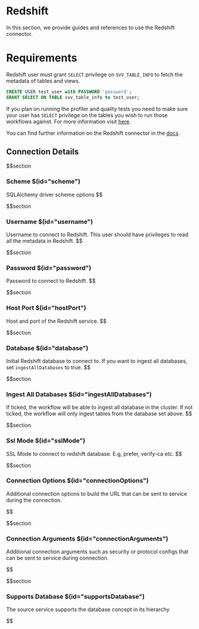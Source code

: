 # Redshift

In this section, we provide guides and references to use the Redshift connector.

# Requirements
Redshift user must grant `SELECT` privilege on `SVV_TABLE_INFO` to fetch the metadata of tables and views.

```sql
CREATE USER test_user with PASSWORD 'password';
GRANT SELECT ON TABLE svv_table_info to test_user;
```

If you plan on running the profiler and quality tests you need to make sure your user has `SELECT` privilege on the tables you wish to run those workflows against.  For more information visit [here](https://docs.aws.amazon.com/redshift/latest/dg/c_visibility-of-data.html).

You can find further information on the Redshift connector in the [docs](https://docs.open-metadata.org/connectors/database/redshift).

## Connection Details

$$section
### Scheme $(id="scheme")

SQLAlchemy driver scheme options
$$

$$section
### Username $(id="username")

Username to connect to Redshift. This user should have privileges to read all the metadata in Redshift.
$$

$$section
### Password $(id="password")

Password to connect to Redshift.
$$

$$section
### Host Port $(id="hostPort")

Host and port of the Redshift service.
$$

$$section
### Database $(id="database")

Initial Redshift database to connect to. If you want to ingest all databases, set `ingestAllDatabases` to true.
$$

$$section
### Ingest All Databases $(id="ingestAllDatabases")

If ticked, the workflow will be able to ingest all database in the cluster. If not ticked, the workflow will only ingest tables from the database set above.
$$

$$section
### Ssl Mode $(id="sslMode")

SSL Mode to connect to redshift database. E.g, prefer, verify-ca etc.
$$

$$section
### Connection Options $(id="connectionOptions")

Additional connection options to build the URL that can be sent to service during the connection.
<!-- connectionOptions to be updated -->
$$

$$section
### Connection Arguments $(id="connectionArguments")

Additional connection arguments such as security or protocol configs that can be sent to service during connection.
<!-- connectionArguments to be updated -->
$$

$$section
### Supports Database $(id="supportsDatabase")

The source service supports the database concept in its hierarchy
<!-- supportsDatabase to be updated -->
$$

